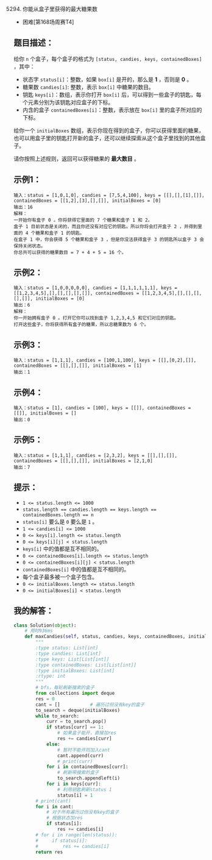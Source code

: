 5294. 你能从盒子里获得的最大糖果数

- 困难[第168场周赛T4]

## 题目描述：
给你 `n` 个盒子，每个盒子的格式为 `[status, candies, keys, containedBoxes]` ，其中：


- 状态字 `status[i]`：整数，如果 `box[i]` 是开的，那么是 **1** ，否则是 **0** 。
- 糖果数 `candies[i]`: 整数，表示 `box[i]` 中糖果的数目。
- 钥匙 `keys[i]`：数组，表示你打开 `box[i]` 后，可以得到一些盒子的钥匙，每个元素分别为该钥匙对应盒子的下标。
- 内含的盒子 `containedBoxes[i]`：整数，表示放在 `box[i]` 里的盒子所对应的下标。

给你一个 `initialBoxes` 数组，表示你现在得到的盒子，你可以获得里面的糖果，也可以用盒子里的钥匙打开新的盒子，还可以继续探索从这个盒子里找到的其他盒子。

请你按照上述规则，返回可以获得糖果的 **最大数目** 。

## 示例1：
```
输入：status = [1,0,1,0], candies = [7,5,4,100], keys = [[],[],[1],[]], containedBoxes = [[1,2],[3],[],[]], initialBoxes = [0]
输出：16
解释：
一开始你有盒子 0 。你将获得它里面的 7 个糖果和盒子 1 和 2。
盒子 1 目前状态是关闭的，而且你还没有对应它的钥匙。所以你将会打开盒子 2 ，并得到里面的 4 个糖果和盒子 1 的钥匙。
在盒子 1 中，你会获得 5 个糖果和盒子 3 ，但是你没法获得盒子 3 的钥匙所以盒子 3 会保持关闭状态。
你总共可以获得的糖果数目 = 7 + 4 + 5 = 16 个。
```

## 示例2：
```
输入：status = [1,0,0,0,0,0], candies = [1,1,1,1,1,1], keys = [[1,2,3,4,5],[],[],[],[],[]], containedBoxes = [[1,2,3,4,5],[],[],[],[],[]], initialBoxes = [0]
输出：6
解释：
你一开始拥有盒子 0 。打开它你可以找到盒子 1,2,3,4,5 和它们对应的钥匙。
打开这些盒子，你将获得所有盒子的糖果，所以总糖果数为 6 个。
```

## 示例3：
```
输入：status = [1,1,1], candies = [100,1,100], keys = [[],[0,2],[]], containedBoxes = [[],[],[]], initialBoxes = [1]
输出：1
```

## 示例4：
```
输入：status = [1], candies = [100], keys = [[]], containedBoxes = [[]], initialBoxes = []
输出：0
```

## 示例5：
```
输入：status = [1,1,1], candies = [2,3,2], keys = [[],[],[]], containedBoxes = [[],[],[]], initialBoxes = [2,1,0]
输出：7
```

## 提示：
- `1 <= status.length <= 1000`
- `status.length == candies.length == keys.length == containedBoxes.length == n`
- `status[i]` 要么是 `0` 要么是 `1` 。
- `1 <= candies[i] <= 1000`
- `0 <= keys[i].length <= status.length`
- `0 <= keys[i][j] < status.length`
- `keys[i]` 中的值都是互不相同的。
- `0 <= containedBoxes[i].length <= status.length`
- `0 <= containedBoxes[i][j] < status.length`
- `containedBoxes[i]` 中的值都是互不相同的。
- 每个盒子最多被一个盒子包含。
- `0 <= initialBoxes.length <= status.length`
- `0 <= initialBoxes[i] < status.length`

## 我的解答：
``` python
class Solution(object):
    # 用时936ms
    def maxCandies(self, status, candies, keys, containedBoxes, initialBoxes):
        """
        :type status: List[int]
        :type candies: List[int]
        :type keys: List[List[int]]
        :type containedBoxes: List[List[int]]
        :type initialBoxes: List[int]
        :rtype: int
        """
        # bfs，每轮刷新搜索的盒子
        from collections import deque
        res = 0
        cant = []           # 遍历过但没有key的盒子
        to_search = deque(initialBoxes)
        while to_search:
            curr = to_search.pop()
            if status[curr] == 1:
                # 如果盒子能开，直接加res
                res += candies[curr]
            else:
                # 暂时不能开则加入cant
                cant.append(curr)
                # print(curr)
            for i in containedBoxes[curr]:
                # 刷新带搜索的盒子
                to_search.appendleft(i)
            for i in keys[curr]:
                # 利用钥匙刷新status 1
                status[i] = 1
        # print(cant)
        for i in cant:
            # 对于所有遍历过但没有key的盒子
            # 根据状态加res
            if status[i]:
                res += candies[i]
        # for i in range(len(status)):
        #     if status[i]:
        #         res += candies[i]
        return res
```
